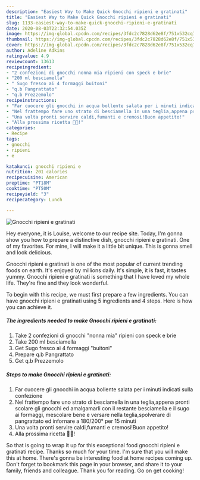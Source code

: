 ```yaml
---
description: "Easiest Way to Make Quick Gnocchi ripieni e gratinati"
title: "Easiest Way to Make Quick Gnocchi ripieni e gratinati"
slug: 1133-easiest-way-to-make-quick-gnocchi-ripieni-e-gratinati
date: 2020-08-03T22:32:54.035Z
image: https://img-global.cpcdn.com/recipes/3fdc2c7828d62e8f/751x532cq70/gnocchi-ripieni-e-gratinati-recipe-main-photo.jpg
thumbnail: https://img-global.cpcdn.com/recipes/3fdc2c7828d62e8f/751x532cq70/gnocchi-ripieni-e-gratinati-recipe-main-photo.jpg
cover: https://img-global.cpcdn.com/recipes/3fdc2c7828d62e8f/751x532cq70/gnocchi-ripieni-e-gratinati-recipe-main-photo.jpg
author: Adeline Adkins
ratingvalue: 4.9
reviewcount: 13613
recipeingredient:
- "2 confezioni di gnocchi nonna mia ripieni con speck e brie"
- "200 ml besciamella"
- " Sugo fresco ai 4 formaggi buitoni"
- "q.b Pangrattato"
- "q.b Prezzemolo"
recipeinstructions:
- "Far cuocere gli gnocchi in acqua bollente salata per i minuti indicati sulla confezione"
- "Nel frattempo fare uno strato di besciamella in una teglia,appena pronti scolare gli gnocchi ed amalgamarli con il restante besciamella e il sugo ai formaggi, mescolare bene e versare nella teglia,spolverare di pangrattato ed infornare a 180/200° per 15 minuti"
- "Una volta pronti servire caldi,fumanti e cremosi!Buon appetito!"
- "Alla prossima ricetta 👩‍🍳!"
categories:
- Recipe
tags:
- gnocchi
- ripieni
- e

katakunci: gnocchi ripieni e 
nutrition: 201 calories
recipecuisine: American
preptime: "PT18M"
cooktime: "PT50M"
recipeyield: "3"
recipecategory: Lunch

---
```



![Gnocchi ripieni e gratinati](https://img-global.cpcdn.com/recipes/3fdc2c7828d62e8f/751x532cq70/gnocchi-ripieni-e-gratinati-recipe-main-photo.jpg)

Hey everyone, it is Louise, welcome to our recipe site. Today, I'm gonna show you how to prepare a distinctive dish, gnocchi ripieni e gratinati. One of my favorites. For mine, I will make it a little bit unique. This is gonna smell and look delicious.



Gnocchi ripieni e gratinati is one of the most popular of current trending foods on earth. It's enjoyed by millions daily. It's simple, it is fast, it tastes yummy. Gnocchi ripieni e gratinati is something that I have loved my whole life. They're fine and they look wonderful.


To begin with this recipe, we must first prepare a few ingredients. You can have gnocchi ripieni e gratinati using 5 ingredients and 4 steps. Here is how you can achieve it.

<!--inarticleads1-->

##### The ingredients needed to make Gnocchi ripieni e gratinati:

1. Take 2 confezioni di gnocchi &#34;nonna mia&#34; ripieni con speck e brie
1. Take 200 ml besciamella
1. Get  Sugo fresco ai 4 formaggi &#34;buitoni&#34;
1. Prepare q.b Pangrattato
1. Get q.b Prezzemolo




<!--inarticleads2-->

##### Steps to make Gnocchi ripieni e gratinati:

1. Far cuocere gli gnocchi in acqua bollente salata per i minuti indicati sulla confezione
1. Nel frattempo fare uno strato di besciamella in una teglia,appena pronti scolare gli gnocchi ed amalgamarli con il restante besciamella e il sugo ai formaggi, mescolare bene e versare nella teglia,spolverare di pangrattato ed infornare a 180/200° per 15 minuti
1. Una volta pronti servire caldi,fumanti e cremosi!Buon appetito!
1. Alla prossima ricetta 👩‍🍳!




So that is going to wrap it up for this exceptional food gnocchi ripieni e gratinati recipe. Thanks so much for your time. I'm sure that you will make this at home. There's gonna be interesting food at home recipes coming up. Don't forget to bookmark this page in your browser, and share it to your family, friends and colleague. Thank you for reading. Go on get cooking!
